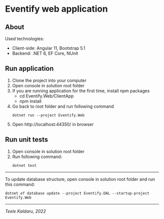 # Eventify web application

## About
Used technologies:

- Client-side: Angular 11, Bootstrap 5.1
- Backend: .NET 6, EF Core, NUnit

## Run application
1. Clone the project into your computer
2. Open console in solution root folder
3. If you are running application for the first time, install npm packages
	- cd Eventify.Web/ClientApp
	- npm install
4. Go back to root folder and run following command
	```
	dotnet run --project Eventify.Web
	```
5. Open http://localhost:44350/ in browser

## Run unit tests
1. Open console in solution root folder
2. Run following command:
	```
	dotnet test
	```
	

---
To update database structure, open console in solution root folder and run this command:
```
dotnet ef database update --project Eventify.DAL --startup-project Eventify.Web
```
---

*Teele Kaldaru, 2022*

